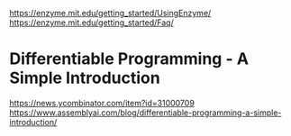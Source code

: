 https://enzyme.mit.edu/getting_started/UsingEnzyme/  
https://enzyme.mit.edu/getting_started/Faq/  
# Differentiable Programming - A Simple Introduction
https://news.ycombinator.com/item?id=31000709  
https://www.assemblyai.com/blog/differentiable-programming-a-simple-introduction/  


